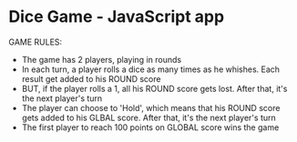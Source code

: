 # Dice Game - JavaScript app
GAME RULES:
<ul>
  <li>The game has 2 players, playing in rounds</li>
  <li>In each turn, a player rolls a dice as many times as he whishes. Each result get added to his ROUND score</li>
  <li>BUT, if the player rolls a 1, all his ROUND score gets lost. After that, it's the next player's turn</li>
  <li>The player can choose to 'Hold', which means that his ROUND score gets added to his GLBAL score. After that, it's the next player's turn</li>
  <li>The first player to reach 100 points on GLOBAL score wins the game</li>
</ul>

